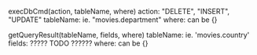  
 execDbCmd(action, tableName, where)
    action:             "DELETE", "INSERT", "UPDATE"
    tableName:          ie. "movies.department"
    where:              can be {}

getQueryResult(tableName, fields, where)
    tableName:          ie. 'movies.country'
    fields:             ????? TODO ??????
    where:              can be {}


